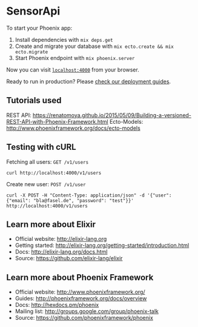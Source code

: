 # SensorApi

To start your Phoenix app:

  1. Install dependencies with `mix deps.get`
  2. Create and migrate your database with `mix ecto.create && mix ecto.migrate`
  3. Start Phoenix endpoint with `mix phoenix.server`

Now you can visit [`localhost:4000`](http://localhost:4000) from your browser.

Ready to run in production? Please [check our deployment guides](http://www.phoenixframework.org/docs/deployment).

## Tutorials used

REST API: https://renatomoya.github.io/2015/05/09/Building-a-versioned-REST-API-with-Phoenix-Framework.html
Ecto-Models: http://www.phoenixframework.org/docs/ecto-models

## Testing with cURL

Fetching all users: `GET /v1/users`

    curl http://localhost:4000/v1/users

Create new user: `POST /v1/user`

    curl -X POST -H "Content-Type: application/json" -d '{"user": {"email": "bla@fasel.de", "password": "test"}}' http://localhost:4000/v1/users


## Learn more about Elixir

  * Official website: http://elixir-lang.org
  * Getting started: http://elixir-lang.org/getting-started/introduction.html
  * Docs: http://elixir-lang.org/docs.html
  * Source: https://github.com/elixir-lang/elixir

## Learn more about Phoenix Framework

  * Official website: http://www.phoenixframework.org/
  * Guides: http://phoenixframework.org/docs/overview
  * Docs: http://hexdocs.pm/phoenix
  * Mailing list: http://groups.google.com/group/phoenix-talk
  * Source: https://github.com/phoenixframework/phoenix
